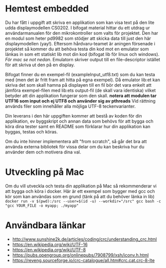 # Hemtest embedded

Du har fått i uppgift att skriva en applikation som kan visa text på den lite udda displaymodellen CS0202. I bifogat material hittar du ett utdrag ur användarmanualen för den mikrokontroller som valts för projektet. Den har en modul som heter pd9982 som stödjer att skicka data till just den här displaymodellen (yay!). Eftersom hårdvaru-teamet är aningen försenade i projektet så kommer du att behöva testa din kod mot en emulator som länkas in som ett statiskt lib mot din kod (bifogat lib för linux och windows). *För mac se not nedan*. Emulatorn skriver output till en file-descriptor istället för att skriva ut den på en display.

Bifogat finner du en exempel-fil (exampleInput_utf8.txt) som du kan testa med (men det är fritt fram att hitta på egna exempel). Då emulator lib:et kan skriva det som skall hamna på displayen till en fil bör det vara enkelt att jämföra exempel-filen med lib:ets output-fil (de skall vara identiska) vilket betyder att din applikation fungerar som den skall. **notera att modulen tar UTF16 som input och ej UTF8 och använder sig av pthreads** Vid rättning används filer som innehåller alla möjliga UTF-8 teckenvarianter. 

Din leverans i den här uppgiften kommer att bestå av koden för din applikation, ev byggskript och annan data som behövs för att bygga och köra dina tester samt en README som förklarar hur din applikation kan byggas, testas och köras.

Om du inte hinner implementera allt "from scratch", så går det bra
att använda externa bibliotek för vissa delar om du kan beskriva hur du använder dem och motivera dina val.

# Utveckling på Mac
Om du vill utveckla och testa din applikation på Mac så rekommenderar vi att bygga och köra i docker. Här är ett exempel som bygger med gcc och kör som kan användas som en grund (tänk på att du behöver länka in lib)
`docker run -v $(pwd):/src --user=$(id -u) --workdir="/src" gcc bash -c "gcc YOUR_FILE -o myapp; ./myapp"`

# Användbara länkar
* http://www.sunshine2k.de/articles/coding/crc/understanding_crc.html
* https://en.wikipedia.org/wiki/UTF-16
* https://en.wikipedia.org/wiki/UTF-8
* https://pubs.opengroup.org/onlinepubs/7908799/xsh/iconv.h.html
* https://reveng.sourceforge.io/crc-catalogue/all.htm#crc.cat.crc-8-lte